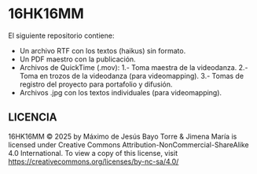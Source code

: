 # 16HK16MM
El siguiente repositorio contiene:
- Un archivo RTF con los textos (haikus) sin formato.
- Un PDF maestro con la publicación.
- Archivos de QuickTime (.mov): 
  1.- Toma maestra de la videodanza.
  2.- Toma en trozos de la videodanza (para videomapping).
  3.- Tomas de registro del proyecto para portafolio y difusión.
- Archivos .jpg con los textos individuales (para videomapping).
## LICENCIA
16HK16MM © 2025 by Máximo de Jesús Bayo Torre & Jimena María is licensed under Creative Commons Attribution-NonCommercial-ShareAlike 4.0 International. To view a copy of this license, visit https://creativecommons.org/licenses/by-nc-sa/4.0/
